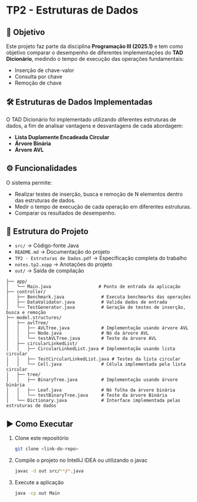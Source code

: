 # TP2 - Estruturas de Dados

## 📌 Objetivo
Este projeto faz parte da disciplina **Programação III (2025.1)** e tem como objetivo comparar o desempenho de diferentes implementações do **TAD Dicionário**, medindo o tempo de execução das operações fundamentais:

- Inserção de chave-valor
- Consulta por chave
- Remoção de chave

## 🛠️ Estruturas de Dados Implementadas
O TAD Dicionário foi implementado utilizando diferentes estruturas de dados, a fim de analisar vantagens e desvantagens de cada abordagem:

- **Lista Duplamente Encadeada Circular**
- **Árvore Binária**
- **Árvore AVL**

## ⚙️ Funcionalidades
O sistema permite:
- Realizar testes de inserção, busca e remoção de N elementos dentro das estruturas de dados.
- Medir o tempo de execução de cada operação em diferentes estruturas.
- Comparar os resultados de desempenho.

## 📂 Estrutura do Projeto
- `src/` → Código-fonte Java
- `README.md` → Documentação do projeto
- `TP2 - Estruturas de Dados.pdf` → Especificação completa do trabalho
- `notes.tp2.xopp` → Anotações do projeto
- `out/` → Saída de compilação

```
├── app/
│   └── Main.java                  # Ponto de entrada da aplicação
├── controller/
│   ├── Benchmark.java              # Executa benchmarks das operações
│   ├── DataValidator.java          # Valida dados de entrada
│   └── TestGenerator.java          # Geração de testes de inserção, busca e remoção
├── model.structures/
│   ├── avlTree/
│   │   ├── AVLTree.java            # Implementação usando árvore AVL
│   │   ├── Node.java               # Nó da árvore AVL
│   │   └── testAVLTree.java        # Teste da árvore AVL
│   ├── circularLinkedList/
│   │   ├── CircularLinkedList.java # Implementação usando lista circular
│   │   ├── TestCircularLinkedList.java # Testes da lista circular
│   │   └── Cell.java               # Célula implementada pela lista circular
│   ├── tree/
│   │   ├── BinaryTree.java         # Implementação usando árvore binária
│   │   ├── Leaf.java               # Nó folha da árvore binária
│   │   └── testBinaryTree.java     # Teste da árvore Binária
│   └── Dictionary.java             # Interface implementada pelas estruturas de dados
```

## ▶️ Como Executar
1. Clone este repositório
   ```bash
   git clone <link-do-repo>
2. Compile o projeto no IntelliJ IDEA ou utilizando o javac
    ```bash
    javac -d out src/**/*.java
3. Execute a aplicação
    ```bash
    java -cp out Main
